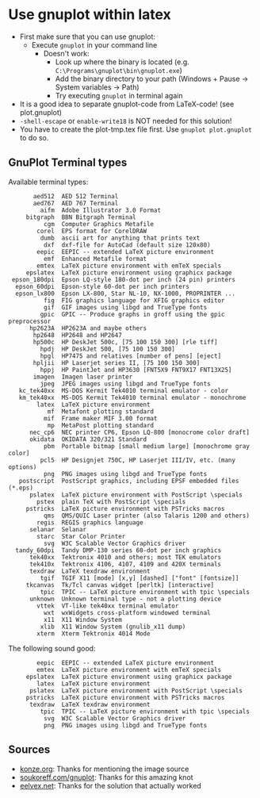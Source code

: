 Use gnuplot within latex
========================
* First make sure that you can use gnuplot:
  * Execute `gnuplot` in your command line
    * Doesn't work:
      * Look up where the binary is located (e.g. `C:\Programs\gnuplot\bin\gnuplot.exe`)
      * Add the binary directory to your path (Windows + Pause -> System variables -> Path)
      * Try executing `gnuplot` in terminal again
* It is a good idea to separate gnuplot-code from LaTeX-code! (see plot.gnuplot)
* `-shell-escape` or `enable-write18` is NOT needed for this solution!
* You have to create the plot-tmp.tex file first. Use `gnuplot plot.gnuplot` to do so.

GnuPlot Terminal types
----------------------
Available terminal types:

           aed512  AED 512 Terminal
           aed767  AED 767 Terminal
             aifm  Adobe Illustrator 3.0 Format
         bitgraph  BBN Bitgraph Terminal
              cgm  Computer Graphics Metafile
            corel  EPS format for CorelDRAW
             dumb  ascii art for anything that prints text
              dxf  dxf-file for AutoCad (default size 120x80)
            eepic  EEPIC -- extended LaTeX picture environment
              emf  Enhanced Metafile format
            emtex  LaTeX picture environment with emTeX specials
         epslatex  LaTeX picture environment using graphicx package
     epson_180dpi  Epson LQ-style 180-dot per inch (24 pin) printers
      epson_60dpi  Epson-style 60-dot per inch printers
      epson_lx800  Epson LX-800, Star NL-10, NX-1000, PROPRINTER ...
              fig  FIG graphics language for XFIG graphics editor
              gif  GIF images using libgd and TrueType fonts
             gpic  GPIC -- Produce graphs in groff using the gpic preprocessor
          hp2623A  HP2623A and maybe others
           hp2648  HP2648 and HP2647
           hp500c  HP DeskJet 500c, [75 100 150 300] [rle tiff]
             hpdj  HP DeskJet 500, [75 100 150 300]
             hpgl  HP7475 and relatives [number of pens] [eject]
           hpljii  HP Laserjet series II, [75 100 150 300]
             hppj  HP PaintJet and HP3630 [FNT5X9 FNT9X17 FNT13X25]
           imagen  Imagen laser printer
             jpeg  JPEG images using libgd and TrueType fonts
       kc_tek40xx  MS-DOS Kermit Tek4010 terminal emulator - color
       km_tek40xx  MS-DOS Kermit Tek4010 terminal emulator - monochrome
            latex  LaTeX picture environment
               mf  Metafont plotting standard
              mif  Frame maker MIF 3.00 format
               mp  MetaPost plotting standard
          nec_cp6  NEC printer CP6, Epson LQ-800 [monocrome color draft]
          okidata  OKIDATA 320/321 Standard
              pbm  Portable bitmap [small medium large] [monochrome gray color]
             pcl5  HP Designjet 750C, HP Laserjet III/IV, etc. (many options)
              png  PNG images using libgd and TrueType fonts
       postscript  PostScript graphics, including EPSF embedded files (*.eps)
          pslatex  LaTeX picture environment with PostScript \specials
            pstex  plain TeX with PostScript \specials
         pstricks  LaTeX picture environment with PSTricks macros
              qms  QMS/QUIC Laser printer (also Talaris 1200 and others)
            regis  REGIS graphics language
          selanar  Selanar
            starc  Star Color Printer
              svg  W3C Scalable Vector Graphics driver
      tandy_60dpi  Tandy DMP-130 series 60-dot per inch graphics
          tek40xx  Tektronix 4010 and others; most TEK emulators
          tek410x  Tektronix 4106, 4107, 4109 and 420X terminals
          texdraw  LaTeX texdraw environment
             tgif  TGIF X11 [mode] [x,y] [dashed] ["font" [fontsize]]
         tkcanvas  Tk/Tcl canvas widget [perltk] [interactive]
             tpic  TPIC -- LaTeX picture environment with tpic \specials
          unknown  Unknown terminal type - not a plotting device
            vttek  VT-like tek40xx terminal emulator
              wxt  wxWidgets cross-platform windowed terminal
              x11  X11 Window System
             xlib  X11 Window System (gnulib_x11 dump)
            xterm  Xterm Tektronix 4014 Mode

The following sound good:

            eepic  EEPIC -- extended LaTeX picture environment
            emtex  LaTeX picture environment with emTeX specials
         epslatex  LaTeX picture environment using graphicx package
            latex  LaTeX picture environment
          pslatex  LaTeX picture environment with PostScript \specials
         pstricks  LaTeX picture environment with PSTricks macros
          texdraw  LaTeX texdraw environment
             tpic  TPIC -- LaTeX picture environment with tpic \specials
              svg  W3C Scalable Vector Graphics driver
              png  PNG images using libgd and TrueType fonts

Sources
-------
* [konze.org](http://konze.org/?p=422): Thanks for mentioning the image source
* [soukoreff.com/gnuplot](http://soukoreff.com/gnuplot/): Thanks for this amazing knot
* [eelvex.net](http://www.eelvex.net/latex/graphs-and-diagrams-in-latex/): Thanks for the solution that actually worked
